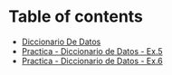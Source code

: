 # Table of contents

* [Diccionario De Datos](README.md)
* [Practica - Diccionario de Datos - Ex.5](practica-diccionario-de-datos.md)
* [Practica - Diccionario de Datos - Ex.6](practica-diccionario-de-datos-ex.6.md)
